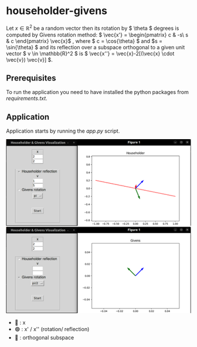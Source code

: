 # householder-givens

Let 
$x \in \mathbb{R}^2$
be a random vector then its rotation by
$ \theta $
degrees is computed by Givens rotation method:
$ \vec{x'} = \begin{pmatrix} c & -s\\ s & c \end{pmatrix} \vec{x}$
, where
$ c = \cos{\theta} $
and 
$s = \sin{\theta} $
and its reflection over a subspace orthogonal to a given unit vector 
$ v \in \mathbb{R}^2 $
is 
$ \vec{x''} = \vec{x}-2[(\vec{x} \cdot \vec{v}) \vec{v}] $.

## Prerequisites
  
  To run the application you need to have installed the python packages from *requirements.txt*.
  
## Application
   Application starts by running the *app.py* script.
   
   ![housholder screenshot](https://github.com/lucianodainic/householder-givens/blob/main/assets/householder.png)
   ![givens screenshot](https://github.com/lucianodainic/householder-givens/blob/main/assets/givens.png)
   * :large_blue_circle: : x
   * :green_circle: : x' / x'' (rotation/ reflection)
   * :red_circle: : orthogonal subspace
